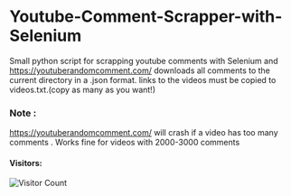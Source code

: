 # Youtube-Comment-Scrapper-with-Selenium

Small python script for scrapping youtube comments with Selenium and https://youtuberandomcomment.com/
downloads all comments to the current directory in a .json format.
links to the videos must be copied to videos.txt.(copy as many as you want!)

### Note :

https://youtuberandomcomment.com/ will crash if a video has too many comments . Works fine for videos with 2000-3000 comments


#### Visitors:
![Visitor Count](https://profile-counter.glitch.me/{jboirazian}/count.svg)
